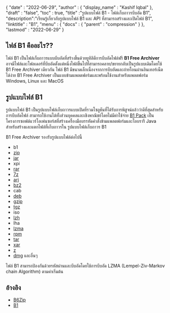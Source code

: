 {
  "date" : "2022-06-29",
  "author" : {
    "display_name" : "Kashif Iqbal"
},
  "draft" : "false",
  "toc" : true,
  "title" :"รูปแบบไฟล์ B1 - ไฟล์เก็บถาวรบีบอัด B1",
  "description":"เรียนรู้เกี่ยวกับรูปแบบไฟล์ B1 และ API ที่สามารถสร้างและเปิดไฟล์ B1",
  "linktitle" : "B1",
  "menu" : {
    "docs" : {
      "parent" : "compression"
}
},
  "lastmod" : "2022-06-29"
}

## ไฟล์ B1 คืออะไร??

ไฟล์ B1 เป็นไฟล์เก็บถาวรแบบบีบอัดที่สร้างขึ้นด้วยยูทิลิตีการบีบอัดไฟล์ฟรี **B1 Free Archiver** อาจมีไฟล์และโฟลเดอร์ที่บีบอัดตั้งแต่หนึ่งไฟล์ขึ้นไปที่สามารถคลาย/ขยายกลับเป็นรูปแบบเดิมโดยใช้ B1 Free Archiver เดียวกัน ไฟล์ B1 มีขนาดเล็กเนื่องจากการบีบอัดและถ่ายโอนผ่านอินเทอร์เน็ตได้ง่าย B1 Free Archiver เป็นแบบข้ามแพลตฟอร์มและพร้อมใช้งานสำหรับแพลตฟอร์ม Windows, Linux และ MacOS

## รูปแบบไฟล์ B1

รูปแบบไฟล์ B1 เป็นรูปแบบไฟล์เก็บถาวรแบบเปิดที่รวมโซลูชันที่ได้รับการพิสูจน์แล้วว่าดีที่สุดสำหรับการบีบอัดไฟล์ สามารถใช้งานได้ทั้งส่วนบุคคลและเชิงพาณิชย์โดยไม่มีค่าใช้จ่าย [B1 Pack](https://github.com/b1-pack/b1-pack) เป็นโครงการซอฟต์แวร์โอเพ่นซอร์สที่สร้างเครื่องมือบรรทัดคำสั่งข้ามแพลตฟอร์มและไลบรารี Java สำหรับสร้างและแตกไฟล์ที่เก็บถาวรใน รูปแบบไฟล์เก็บถาวร B1

B1 Free Archiver รองรับรูปแบบไฟล์ต่อไปนี้

* b1
* [zip](/th/compression/zip/)
* [jar](/th/programming/jar/)
* xpi
* [rar](/th/compression/rar/)
* [7z](/th/compression/7z/)
* [arj](/th/compression/arj/)
* [bz2](/th/compression/bz2/)
* cab
* [deb](/th/compression/deb/)
* [gzip](/th/compression/gzip/)
* [tgz](/th/compression/tgz/)
* iso
* [lzh](/th/compression/lzh/)
* lha
* [lzma](/th/compression/lzma/)
* [rpm](/th/compression/rpm/)
* [tar](/th/compression/tar/)
* [xar](/th/compression/xar/)
* [z](/th/compression/z/)
* [dmg](/th/compression/dmg/) และอื่นๆ

ไฟล์ B1 สามารถป้องกันด้วยรหัสผ่านและบีบอัดโดยใช้การบีบอัด LZMA (Lempel-Ziv-Markov chain Algorithm) ตามค่าเริ่มต้น

## อ้างอิง

* [B6Zip](http://b6zip.com)
* [B1](https://b1.org/)

